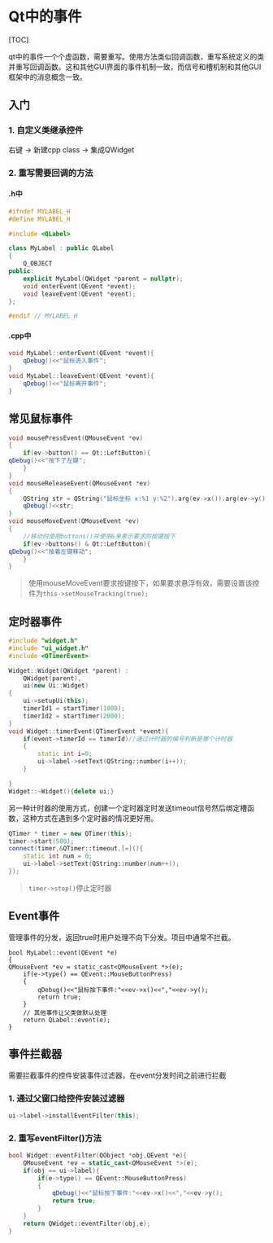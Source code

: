 # Qt中的事件

[TOC]

qt中的事件一个个虚函数，需要重写。使用方法类似回调函数，重写系统定义的类并重写回调函数。这和其他GUI界面的事件机制一致，而信号和槽机制和其他GUI框架中的消息概念一致。

## 入门

### 1. 自定义类继承控件

右键 -> 新建cpp class -> 集成QWidget

### 2. 重写需要回调的方法

#### .h中

```c++
#ifndef MYLABEL_H
#define MYLABEL_H

#include <QLabel>

class MyLabel : public QLabel
{
    Q_OBJECT
public:
    explicit MyLabel(QWidget *parent = nullptr);
    void enterEvent(QEvent *event);
    void leaveEvent(QEvent *event);
};

#endif // MYLABEL_H
```

#### .cpp中

```c++
void MyLabel::enterEvent(QEvent *event){
    qDebug()<<"鼠标进入事件";
}
void MyLabel::leaveEvent(QEvent *event){
    qDebug()<<"鼠标离开事件";
}
```

## 常见鼠标事件

```c++
void mousePressEvent(QMouseEvent *ev)
{
    if(ev->button() == Qt::LeftButton){
qDebug()<<"按下了左键";
    }
}
void mouseReleaseEvent(QMouseEvent *ev)
{
    QString str = QString("鼠标坐标 x:%1 y:%2").arg(ev->x()).arg(ev->y());
    qDebug()<<str;
}
void mouseMoveEvent(QMouseEvent *ev)
{
    //移动时使用buttons()并使用&来表示要求的按键按下
    if(ev->buttons() & Qt::LeftButton){
qDebug()<<"按着左键移动";
    }
}
```

> 使用mouseMoveEvent要求按键按下，如果要求悬浮有效，需要设置该控件为`this->setMouseTracking(true);`

## 定时器事件

```c++
#include "widget.h"
#include "ui_widget.h"
#include <QTimerEvent>

Widget::Widget(QWidget *parent) :
    QWidget(parent),
    ui(new Ui::Widget)
{
    ui->setupUi(this);
    timerId1 = startTimer(1000);
    timerId2 = startTimer(2000);
}
void Widget::timerEvent(QTimerEvent *event){
    if(event->timerId == timerId)//通过计时器的编号判断是哪个计时器
    {
        static int i=0;
        ui->label->setText(QString::number(i++));
    }

}
Widget::~Widget(){delete ui;}

```

另一种计时器的使用方式，创建一个定时器定时发送timeout信号然后绑定槽函数，这种方式在遇到多个定时器的情况更好用。

```c++
QTimer * timer = new QTimer(this);
timer->start(500);
connect(timer,&QTimer::timeout,[=](){
    static int num = 0;
    ui->label->setText(QString::number(num++));
});
```

> `timer->stop()`停止定时器

## Event事件

管理事件的分发，返回true时用户处理不向下分发。项目中通常不拦截。

```
bool MyLabel::event(QEvent *e)
{
QMouseEvent *ev = static_cast<QMouseEvent *>(e);
    if(e->type() == QEvent::MouseButtonPress)
    {
    	qDebug()<<"鼠标按下事件:"<<ev->x()<<","<<ev->y();
    	return true;
    }
    // 其他事件让父类做默认处理
    return QLabel::event(e);
}
```

## 事件拦截器

需要拦截事件的控件安装事件过滤器，在event分发时间之前进行拦截

### 1. 通过父窗口给控件安装过滤器

```c++
ui->label->installEventFilter(this);
```

### 2. 重写eventFilter()方法

```c++
bool Widget::eventFilter(QObject *obj,QEvent *e){
    QMouseEvent *ev = static_cast<QMouseEvent *>(e);
    if(obj == ui->label){
        if(e->type() == QEvent::MouseButtonPress)
        {
            qDebug()<<"鼠标按下事件:"<<ev->x()<<","<<ev->y();
            return true;
        }
    }
    return QWidget::eventFilter(obj,e);
}
```

